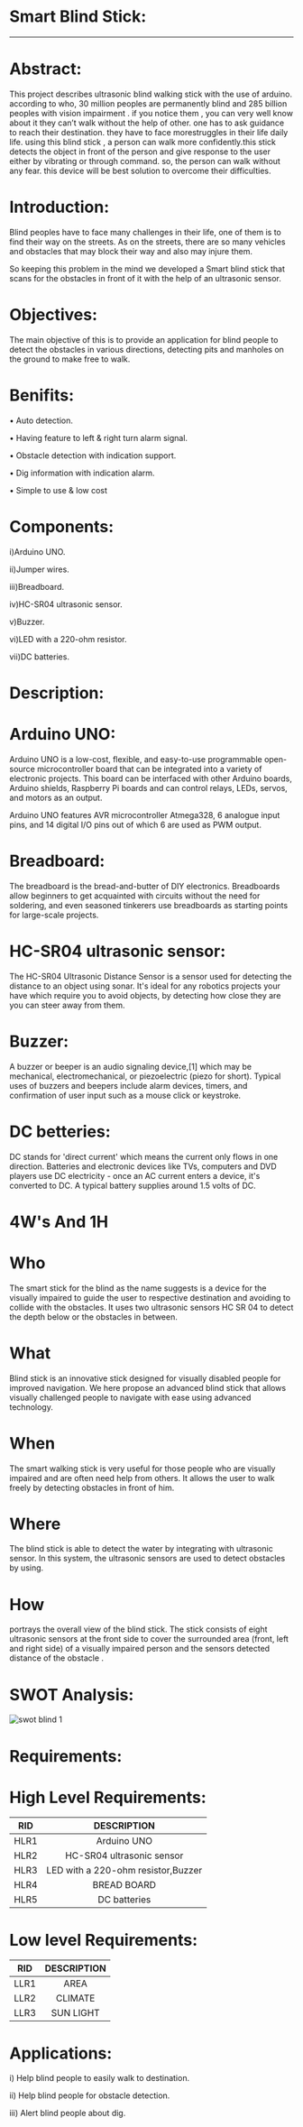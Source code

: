 # Smart Blind Stick:
------------------------------------------------------------------------
# Abstract:
 This project describes ultrasonic blind walking stick with the use of arduino. according to who, 30 million peoples are permanently blind and 285 billion peoples with vision
impairment . if you notice them , you can very well know about it they can’t walk without the help of other. one has to ask guidance to reach their destination. they have to  face morestruggles in their life daily life. using this blind stick , a person can walk more confidently.this stick detects the object in front of the person and give response to the user either by vibrating or through command. so, the person can walk without any fear. this device will be best solution to overcome their difficulties.

# Introduction:

Blind peoples have to face many challenges in their life, one of them is to find their way on the streets. As on the streets, there are so many vehicles and obstacles that may block their way and also may injure them.

So keeping this problem in the mind we developed a Smart blind stick that scans for the obstacles in front of it with the help of an ultrasonic sensor.
# Objectives:

The main objective of this is to provide an application for blind people to detect the obstacles in various directions, detecting pits and manholes on the ground to make free to walk.


# Benifits:

 • Auto detection.
 
 • Having feature to left & right turn alarm signal.
 
 • Obstacle detection with indication support.
 
 • Dig information with indication alarm.
 
 • Simple to use & low cost
 
 # Components:
i)Arduino UNO.

ii)Jumper wires.

iii)Breadboard.

iv)HC-SR04 ultrasonic sensor.

v)Buzzer.

vi)LED with a 220-ohm resistor.

vii)DC batteries.

# Description:

# Arduino UNO:
Arduino UNO is a low-cost, flexible, and easy-to-use programmable open-source microcontroller board that can be integrated into a variety of electronic projects. This board can be interfaced with other Arduino boards, Arduino shields, Raspberry Pi boards and can control relays, LEDs, servos, and motors as an output.

Arduino UNO features AVR microcontroller Atmega328, 6 analogue input pins, and 14 digital I/O pins out of which 6 are used as PWM output.

# Breadboard:
The breadboard is the bread-and-butter of DIY electronics. Breadboards allow beginners to get acquainted with circuits without the need for soldering, and even seasoned tinkerers use breadboards as starting points for large-scale projects.

# HC-SR04 ultrasonic sensor:
The HC-SR04 Ultrasonic Distance Sensor is a sensor used for detecting the distance to an object using sonar. It's ideal for any robotics projects your have which require you to avoid objects, by detecting how close they are you can steer away from them.

# Buzzer:
A buzzer or beeper is an audio signaling device,[1] which may be mechanical, electromechanical, or piezoelectric (piezo for short). Typical uses of buzzers and beepers include alarm devices, timers, and confirmation of user input such as a mouse click or keystroke. 

# DC betteries:
DC stands for 'direct current' which means the current only flows in one direction. Batteries and electronic devices like TVs, computers and DVD players use DC electricity - once an AC current enters a device, it's converted to DC. A typical battery supplies around 1.5 volts of DC.



# 4W's And 1H
# Who
The smart stick for the blind as the name suggests is a device for the visually impaired to guide the user to respective destination and avoiding to collide with the obstacles. It uses two ultrasonic sensors HC SR 04 to detect the depth below or the obstacles in between.
# What
Blind stick is an innovative stick designed for visually disabled people for improved navigation. We here propose an advanced blind stick that allows visually challenged people to navigate with ease using advanced technology. 
# When
The smart walking stick is very useful for those people who are visually impaired and are often need help from others. It allows the user to walk freely by detecting obstacles in front of him.
# Where
The blind stick is able to detect the water by integrating with ultrasonic sensor. In this system, the ultrasonic sensors are used to detect obstacles by using.
# How
portrays the overall view of the blind stick. The stick consists of eight ultrasonic sensors at the front side to cover the surrounded area (front, left and right side)
of a visually impaired person and the sensors detected distance of the obstacle .
# SWOT Analysis:
![swot blind 1](https://user-images.githubusercontent.com/99025340/155704743-5cab1890-7ad9-40b0-bce5-2796630f2ec5.JPG)



# Requirements:
# High Level Requirements:

| RID | DESCRIPTION | 
|:--:|:--------:|
|HLR1|Arduino UNO|
|HLR2|HC-SR04 ultrasonic sensor|
|HLR3|LED with a 220-ohm resistor,Buzzer|
|HLR4|BREAD BOARD|
|HLR5|DC batteries|

# Low level Requirements:

| RID | DESCRIPTION | 
|:--:|:--------:|
|LLR1|AREA|
|LLR2|CLIMATE|
|LLR3|SUN LIGHT|

# Applications:
i) Help blind people to easily walk to destination.

ii) Help blind people for obstacle detection.

iii) Alert blind people about dig.







